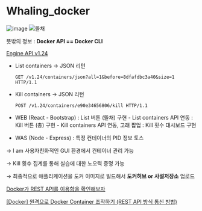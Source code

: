 # Whaling_docker

![image](https://github.com/binhao22/Whaling_docker/assets/73528043/24a13920-8a8e-4258-95c3-86a0496963bf)  ![뜰채](https://github.com/binhao22/Whaling_docker/assets/73528043/bf5651fb-757d-4e90-b02b-2e0d8f78523d)






뜻밖의 정보 : **Docker API == Docker CLI**

[Engine API v1.24](https://docs.docker.com/engine/api/v1.24/)

- List containers → JSON 리턴
    
    `GET /v1.24/containers/json?all=1&before=8dfafdbc3a40&size=1 HTTP/1.1`
    
- Kill containers → JSON 리턴
    
    `POST /v1.24/containers/e90e34656806/kill HTTP/1.1`
    

- WEB (React - Bootstrap)
: List 버튼 (뜰채) 구현 - List containers API 연동
: Kill 버튼 (총) 구현 - Kill containers API 연동, 고래 팝업
: Kill 횟수 대시보드 구현
- WAS (Node - Express)
: 특정 컨테이너의 PID 정보 토스


→ I am 사용자친화적인 GUI 환경에서 컨테이너 관리 가능

→ Kill 횟수 집계를 통해 실습에 대한 노오력 증명 가능

→ 최종적으로 애플리케이션을 도커 이미지로 빌드해서 **도커허브 or 사설저장소** 업로드



[Docker가 REST API를 이용함을 확인해보자](https://senticoding.tistory.com/95)

[[Docker] 원격으로 Docker Container 조작하기 (REST API 방식 통신 방법)](https://tbmaster.tistory.com/146)
